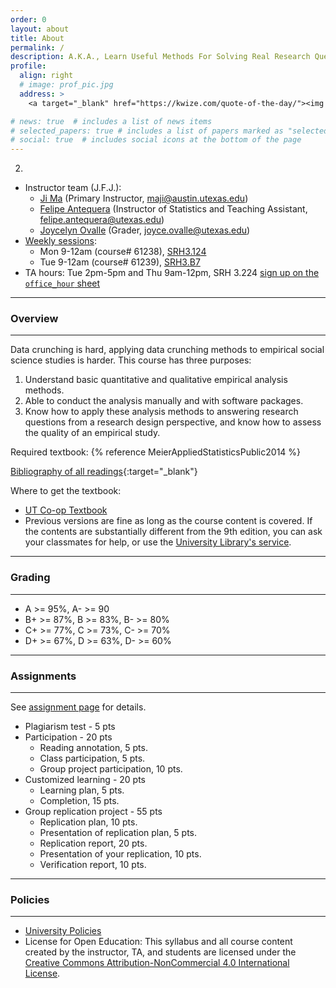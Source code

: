 ```yaml
---
order: 0
layout: about
title: About
permalink: /
description: A.K.A., Learn Useful Methods For Solving Real Research Questions But Not (Only) For Passing Course Exams And Assignments
profile:
  align: right
  # image: prof_pic.jpg
  address: >
    <a target="_blank" href="https://kwize.com/quote-of-the-day/"><img style="width:300px;" src="https://kwize.com/pics/Quote-of-the-Day-3-0.jpg" alt="Quote of the Day"></a>

# news: true  # includes a list of news items
# selected_papers: true # includes a list of papers marked as "selected={true}"
# social: true  # includes social icons at the bottom of the page
---
```


<!-- 1. Make WOS core DB required for selecting articles. -->
2. 

- Instructor team (J.F.J.):
  - [Ji Ma](https://jima.me/) (Primary Instructor, maji@austin.utexas.edu)
  - [Felipe Antequera](https://www.linkedin.com/in/felipe-antequera-87489a18/?originalSubdomain=cl) (Instructor of Statistics and Teaching Assistant, felipe.antequera@utexas.edu)
  - [Joycelyn Ovalle](https://www.linkedin.com/in/ovallejoycelyn/) (Grader, joyce.ovalle@utexas.edu)
- [Weekly sessions](/schedule/): 
  - Mon 9-12am (course# 61238), [SRH3.124](/assets/seats/3_124.pdf)
  - Tue 9-12am (course# 61239), [SRH3.B7](/assets/seats/3_B7.pdf)
- TA hours: Tue 2pm-5pm and Thu 9am-12pm, SRH 3.224 [sign up on the `office_hour` sheet](https://docs.google.com/spreadsheets/d/1dTtRQwt6XPxe62AXGHzdDKFAFL9LX7BB1R-M8kk95Sw/edit?pli=1#gid=0)

<!-- 8/25--9/17, online: **[See COVID-19 teaching adjustment here.](/COVID-19/)**
  - After 9/17, expected in person:  -->
<!-- _Attention: this is an expected plan and may change according to the university's guidelines._ -->

---

### Overview
---

Data crunching is hard, applying data crunching methods to empirical social science studies is harder. This course has <a name="purposes">three purposes</a>:

1. Understand basic quantitative and qualitative empirical analysis methods.
2. Able to conduct the analysis manually and with software packages.
3. Know how to apply these analysis methods to answering research questions from a research design perspective, and know how to assess the quality of an empirical study.

Required textbook: {% reference MeierAppliedStatisticsPublic2014 %}

[Bibliography of all readings](https://www.zotero.org/groups/4409698/pa397g/items/G3F8PFDS/library){:target="_blank"}

Where to get the textbook:

- [UT Co-op Textbook](https://www.universitycoop.com/adoption-search-results?ccid=293186&itemid=2439)
- Previous versions are fine as long as the course content is covered. If the contents are substantially different from the 9th edition, you can ask your classmates for help, or use the [University Library's service](https://www.lib.utexas.edu/find-borrow-request/get-a-scan).

<!-- - I also have requested the textbook to be available in [PCL](https://www.lib.utexas.edu/about/locations/pcl). But the availability is not guaranteed. Will update when I have the result. -->
<!-- - I will provide the scanned copy of the first two chapters so that you have enough time to prepare. -->

---
### Grading
---

<!-- See a list of [Assignments](/assignments/) -->

- A >= 95%, A- >= 90
- B+ >= 87%, B >= 83%, B- >= 80%
- C+ >= 77%, C >= 73%, C- >= 70%
- D+ >= 67%, D >= 63%, D- >= 60%

---
### Assignments
---

See [assignment page](/assignments) for details.

- Plagiarism test - 5 pts
- Participation - 20 pts
  - Reading annotation, 5 pts.
  - Class participation, 5 pts.
  - Group project participation, 10 pts.
- Customized learning - 20 pts
  - Learning plan, 5 pts.
  - Completion, 15 pts.
- Group replication project - 55 pts
  - Replication plan, 10 pts.
  - Presentation of replication plan, 5 pts.
  - Replication report, 20 pts.
  - Presentation of your replication, 10 pts.
  - Verification report, 10 pts.


---
### Policies
---

- [University Policies](/policies/)
- License for Open Education: This syllabus and all course content created by the instructor, TA, and students are licensed under the [Creative Commons Attribution-NonCommercial 4.0 International License](https://creativecommons.org/licenses/by-nc/4.0/).

<!-- Write your biography here. Tell the world about yourself. Link to your favorite [subreddit](http://reddit.com){:target="\_blank"}. You can put a picture in, too. The code is already in, just name your picture `prof_pic.jpg` and put it in the `img/` folder.

Put your address / P.O. box / other info right below your picture. You can also disable any these elements by editing `profile` property of the YAML header of your `_pages/about.md`. Edit `_bibliography/papers.bib` and Jekyll will render your [publications page](/al-folio/publications/) automatically.

Link to your social media connections, too. This theme is set up to use [Font Awesome icons](http://fortawesome.github.io/Font-Awesome/){:target="\_blank"} and [Academicons](https://jpswalsh.github.io/academicons/){:target="\_blank"}, like the ones below. Add your Facebook, Twitter, LinkedIn, Google Scholar, or just disable all of them. -->


<!-- Ideas for improving:
1. A problem set to test the understanding of basic and core concepts/methods.
2. Weight replication project less.
3. Choose from options: replication or customized learning.
4. More standardized replication project.
5. Discuss if research design component is an essential concepts in this course.
 -->